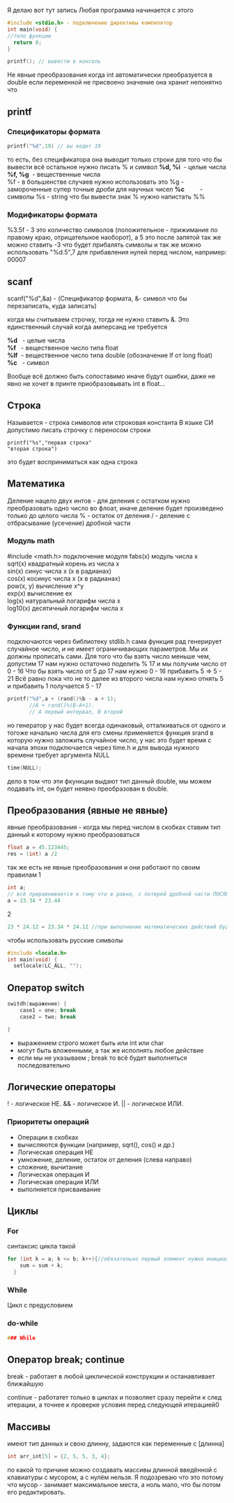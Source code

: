 
Я делаю вот тут запись
Любая программа начинается с этого

```c
#include <stdio.h> - подключение директивы компилятор
int main(void) {
//тело функции
  return 0;
}
```


```c
printf(); // вывести в консоль
```

Не явные преобразования когда int автоматически преобразуется в double
если переменной не присвоено значение она хранит непонятно что

## printf
### Спецификаторы формата
```c
printf("%d",19) // вы ведет 19
```

то есть, без спецификатора она выводит только строки для того что бы вывести всё остальное нужно писать % и символ
**%d, %i**  - целые числа  
**%f, %g**  - вещественные числа  
%f - в большенстве случаев нужно использовать это
%g - замороченные супер точные дроби для научных чисел
**%c**         - символы
%s - string
что бы вывести знак % нужно напистать  \%\%

### Модификаторы формата

%3.5f - 3 это количество символов (положительное - прижимание по правому краю, отрицательное наоборот), а 5 это после запятой
так же можно ставить -3 что будет прибалять символы
и так же можно использовать "%d.5",7 для прибавления нулей перед числом, например: 00007


## scanf
scanf("%d",&a) - (Спецификатор формата, &- символ что бы перезаписать, куда записать)

когда мы считываем строчку, тогда не нужно ставить &. Это единственный случай когда амперсанд не требуется

**%d**   - целые числа  
**%f**   - вещественное число типа float  
**%lf**  - вещественное число типа double (обозначение lf от long float)  
**%c**   - символ


 Вообще всё должно быть сопоставимо иначе будут ошибки, даже не явно не хочет в принте приобразовывать int в float...

## Строка
Называется - строка символов или строковая константа
В языке СИ допустимо писать строчку с переносом строки
```
printf("%s","первая строка"
"вторая строка")
```
это будет восприниматься как одна строка

## Математика
Деление нацело двух интов - для деления с остатком нужно преобразовать одно число во флоат, иначе деление будет произведено только до целого числа
% - остаток от деления
/ - деление с отбрасывание (усечение) дробной части

### Модуль math
\#include <math.h> подключение модуля
fabs(x) модуль числа x  
sqrt(x) квадратный корень из числа x  
sin(x) синус числа x (х в радианах)  
cos(x) косинус числа x (х в радианах)  
pow(x, y) вычисление x^y  
exp(x) вычисление ex  
log(x) натуральный логарифм числа x  
log10(x) десятичный логарифм числа x

### Функции rand, srand
подключаются через библиотеку stdlib.h
сама функция рад генерирует случайное число, и не имеет ограничивающих параметров. Мы их должны прописать сами.
Для того что бы взять число меньше чем, допустим 17 нам нужно остаточно поделить % 17 и мы получим число от 0 - 16
Что бы взять число от 5 до 17 нам нужно 
0 - 16 прибавить 5 => 5 - 21 
Всё равно пока что не то
далее из второго числа нам нужно отнять 5 и прибавить 1
получается 5 - 17
```C
printf("%d",a + (rand()%b - a + 1);
	   //A + rand()%(B-A+1).
	   // A первый интервал, B второй
```

но генератор у нас будет всегда одинаковый, отталкиваться от одного и тогоже начально числа
для его смены применяется функция srand в которую нужно заложить случайное число, у нас это будет время с начала эпохи
подключается через time.h и для вывода нужного времени требует аргумента NULL
```C
time(NULL);
```


дело в том что эти фкункции выдают тип данный double, мы можем подавать int, он будет неявно преобразован в double.
## Преобразования (явные не явные)
явные преобразования - когда мы перед числом в скобках ставим тип данный к которому нужно преобразоваться 
```C
float a = 45.123445;
res = (int) a /2
```

так же есть не явные преобразования и они работают по своим правилам
1

```C
int a;
// всё приравнивается к тому что в равно, с потерей дробной части ПОСЛЕ ВЫПОЛНЕНИЯ ОПЕРАЦИИ!!
a = 23.34 * 23.44
```
2
```C
23 * 24.12 = 23.34 * 24.12 //при выполнение математических действий будут присваиваться к более точному


```

чтобы использовать русские символы
```C
#include <locale.h>
int main(void) { 
  setlocale(LC_ALL, "");
```

## Оператор switch
```C
switdh(выражение) {
	case1 = one; break
	case2 = two; break

}
```
- выражением строго может быть или int или char
- могут быть вложенными, а так же исполнять любое действие
- если мы не указываем ; break то всё будет выполняться последовательно
## Логические операторы
! - логическое НЕ.
&& - логическое И.
|| - логическое ИЛИ.
### Приоритеты операций
-   Операции в скобках
-   вычисляются функции (например, sqrt(), cos() и др.)
-   Логическая операция НЕ
-   умножение, деление, остаток от деления (слева направо)
-   сложение, вычитание
-   Логическая операция И
-   Логическая операция ИЛИ
-   выполняется присваивание

## Циклы
### For
синтаксис цикла такой 
```C
for (int k = a; k <= b; k++){//обязательно первый элемент нужно инициализировать в цикле
    sum = sum + k;
  }
```
### While
Цикл с предусловием
### do-while
```C
### While
```

## Оператор break; continue
break - работает в любой циклической конструкции и останавливает ближайшую

continue - работатет только в циклах и позволяет сразу перейти к след итерации, а точнее к проверке условия перед следующей итерацией0

## Массивы
имеют тип данных и свою длинну, задаются как переменные с \[длинна]
```C
int arr_int[5] = {2, 5, 5, 3, 4};
```
по какой то причине можно создавать массивы длинной введённой с клавиатуры с мусором, а с нулём нельзя. Я подозреваю что это потому что мусор - занимает максимальное  места, а ноль мало, что бы потом его редактировать.